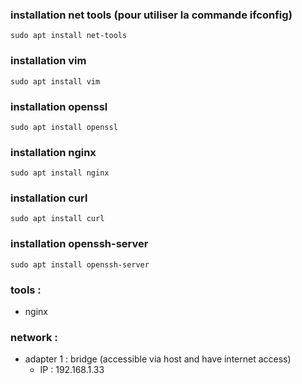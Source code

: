 ### installation net tools (pour utiliser la commande ifconfig)

``` 
sudo apt install net-tools 
```

### installation vim

``` sudo apt install vim ```

### installation openssl

```sudo apt install openssl```

### installation nginx

```sudo apt install nginx```

### installation curl

```sudo apt install curl```

### installation openssh-server

```sudo apt install openssh-server```


### tools :

* nginx

### network :

* adapter 1 : bridge (accessible via host and have internet access)
    * IP :  192.168.1.33